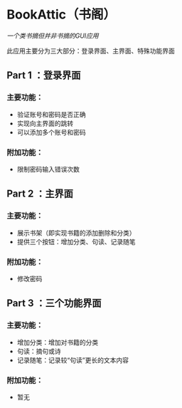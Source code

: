 # BookAttic（书阁）
*一个类书摘但并非书摘的GUI应用*

此应用主要分为三大部分：登录界面、主界面、特殊功能界面

## Part 1 ：登录界面

### 主要功能：
- 验证账号和密码是否正确
- 实现向主界面的跳转
- 可以添加多个账号和密码

### 附加功能：
- 限制密码输入错误次数

## Part 2 ：主界面

### 主要功能：
- 展示书架（即实现书籍的添加删除和分类）
- 提供三个按钮：增加分类、句读、记录随笔

### 附加功能：
- 修改密码

## Part 3 ：三个功能界面

### 主要功能：
- 增加分类：增加对书籍的分类
- 句读：摘句或诗
- 记录随笔：记录较“句读”更长的文本内容

### 附加功能：
- 暂无
